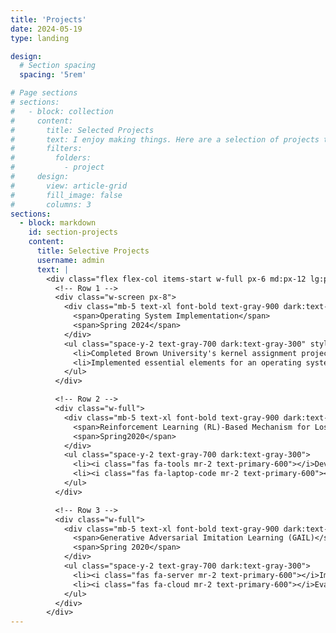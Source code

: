 ```yaml
---
title: 'Projects'
date: 2024-05-19
type: landing

design:
  # Section spacing
  spacing: '5rem'

# Page sections
# sections:
#   - block: collection
#     content:
#       title: Selected Projects
#       text: I enjoy making things. Here are a selection of projects that I have worked on over the years.
#       filters:
#         folders:
#           - project
#     design:
#       view: article-grid
#       fill_image: false
#       columns: 3
sections:
  - block: markdown
    id: section-projects
    content:
      title: Selective Projects
      username: admin
      text: |
        <div class="flex flex-col items-start w-full px-6 md:px-12 lg:px-20 xl:px-32 gap-6">
          <!-- Row 1 -->
          <div class="w-screen px-8">
            <div class="mb-5 text-xl font-bold text-gray-900 dark:text-white flex justify-between items-center">
              <span>Operating System Implementation</span>
              <span>Spring 2024</span>
            </div>
            <ul class="space-y-2 text-gray-700 dark:text-gray-300" style="text-align: justify;">
              <li>Completed Brown University's kernel assignment project to build a simple operating system called Weenix.</li>
              <li>Implemented essential elements for an operating systems, including but not limited to process, thread, scheduler, virtual file system, and virtual memory.</li>
            </ul>
          </div>

          <!-- Row 2 -->
          <div class="w-full">
            <div class="mb-5 text-xl font-bold text-gray-900 dark:text-white flex justify-between items-center">
              <span>Reinforcement Learning (RL)-Based Mechanism for Loss Reduction during the COVID-19 Outbreak</span>
              <span>Spring2020</span>
            </div>
            <ul class="space-y-2 text-gray-700 dark:text-gray-300">
              <li><i class="fas fa-tools mr-2 text-primary-600"></i>Developed RL-based algorithms to provide appropriate business strategies for the food and beverage industry.</li>
              <li><i class="fas fa-laptop-code mr-2 text-primary-600"></i>Simulated the proposed RL-based algorithms to verify the superiority of our proposed methods in comparison to baselines.</li>
            </ul>
          </div>

          <!-- Row 3 -->
          <div class="w-full">
            <div class="mb-5 text-xl font-bold text-gray-900 dark:text-white flex justify-between items-center">
              <span>Generative Adversarial Imitation Learning (GAIL)</span>
              <span>Spring 2020</span>
            </div>
            <ul class="space-y-2 text-gray-700 dark:text-gray-300">
              <li><i class="fas fa-server mr-2 text-primary-600"></i>Implemented an imitation learning algorithm that can be scaled up to large and high-dimensional environments with Python.</li>
              <li><i class="fas fa-cloud mr-2 text-primary-600"></i>Evaluated the imitation algorithm in the OpenAI environment such as Pendulum and Cartpole and showed that the proposed GAIL algorithm outperforms the common baseline, Behavior Cloning.</li>
            </ul>
          </div>
        </div>
---
```

